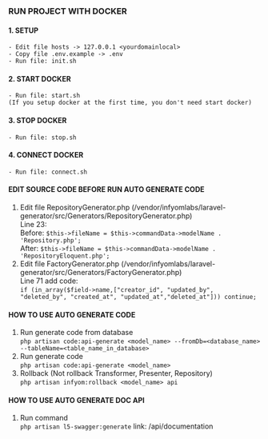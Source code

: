 ### RUN PROJECT WITH DOCKER

#### 1. SETUP
    - Edit file hosts -> 127.0.0.1 <yourdomainlocal>
    - Copy file .env.example -> .env
    - Run file: init.sh
#### 2. START DOCKER
    - Run file: start.sh
    (If you setup docker at the first time, you don't need start docker)
#### 3. STOP DOCKER
    - Run file: stop.sh

#### 4. CONNECT DOCKER
    - Run file: connect.sh

#### EDIT SOURCE CODE BEFORE RUN AUTO GENERATE CODE
1.  Edit file RepositoryGenerator.php (/vendor/infyomlabs/laravel-generator/src/Generators/RepositoryGenerator.php)\
    Line 23:\
    Before: `$this->fileName = $this->commandData->modelName . 'Repository.php';`\
    After: `$this->fileName = $this->commandData->modelName . 'RepositoryEloquent.php';`
2.  Edit file FactoryGenerator.php (/vendor/infyomlabs/laravel-generator/src/Generators/FactoryGenerator.php)\
    Line 71 add code:\
    `if (in_array($field->name,["creator_id", "updated_by", "deleted_by", "created_at", "updated_at","deleted_at"])) continue;`
#### HOW TO USE AUTO GENERATE CODE
1. Run generate code from database\
   `php artisan code:api-generate <model_name> --fromDb=<database_name> --tableName=<table_name_in_database>`
2. Run generate code \
   `php artisan code:api-generate <model_name>`
3. Rollback (Not rollback Transformer, Presenter, Repository)\
   `php artisan infyom:rollback <model_name> api`

#### HOW TO USE AUTO GENERATE DOC API
1. Run command \
   `php artisan l5-swagger:generate`
   link: /api/documentation
